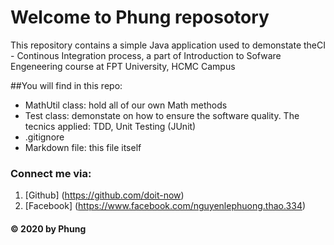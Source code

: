 # Welcome to Phung reposotory
This repository contains a simple Java application used to demonstate theCI - Continous Integration process, a part of Introduction to Sofware Engeneering course at FPT University, HCMC Campus

##You will find in this repo:
* MathUtil class: hold all of our own Math methods
* Test class: demonstate on how to ensure the software quality. The tecnics applied: TDD, Unit Testing (JUnit)
* .gitignore
* Markdown file: this file itself

### Connect me via:
1. [Github] (https://github.com/doit-now)
2. [Facebook] (https://www.facebook.com/nguyenlephuong.thao.334)

#### © 2020 by Phung